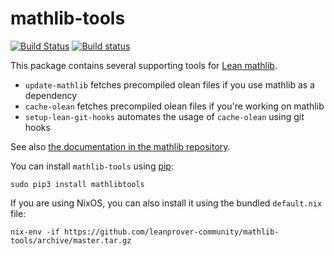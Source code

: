 # mathlib-tools

[![Build Status](https://travis-ci.org/leanprover-community/mathlib-tools.svg?branch=master)](https://travis-ci.org/leanprover-community/mathlib-tools)
[![Build status](https://ci.appveyor.com/api/projects/status/t353pkb62tep1rth?svg=true)](https://ci.appveyor.com/project/cipher1024/mathlib-tools)

This package contains several supporting tools for [Lean mathlib](https://leanprover-community.github.io/).

  - `update-mathlib` fetches precompiled olean files if you use mathlib as a dependency
  - `cache-olean` fetches precompiled olean files if you're working on mathlib
  - `setup-lean-git-hooks` automates the usage of `cache-olean` using git hooks

See also [the documentation in the mathlib repository](https://github.com/leanprover-community/mathlib/blob/8700aa7d78b10b65cf8db1d9e320872ae313517a/docs/contribute/index.md).

You can install `mathlib-tools` using [pip](https://pypi.org/project/mathlibtools/):
```
sudo pip3 install mathlibtools
```

If you are using NixOS, you can also install it using the bundled `default.nix` file:
```
nix-env -if https://github.com/leanprover-community/mathlib-tools/archive/master.tar.gz
```
